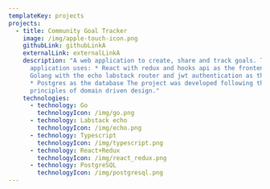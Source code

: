 ```yaml
---
templateKey: projects
projects:
  - title: Community Goal Tracker
    image: /img/apple-touch-icon.png
    githubLink: githubLinkA
    externalLink: externalLinkA
    description: "A web application to create, share and track goals. The
      application uses: * React with redux and hooks api as the frontend *
      Golang with the echo labstack router and jwt authentication as the backend
      * Postgres as the database The project was developed following the
      principles of domain driven design."
    technologies:
      - technology: Go
        technologyIcon: /img/go.png
      - technology: Labstack echo
        technologyIcon: /img/echo.png
      - technology: Typescript
        technologyIcon: /img/typescript.png
      - technology: React+Redux
        technologyIcon: /img/react_redux.png
      - technology: PostgreSQL
        technologyIcon: /img/postgresql.png
---
```

